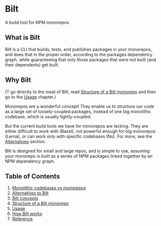 <!-- markdownlint-disable MD033 -->
# Bilt

A build tool for NPM monorepos

## What is Bilt

Bilt is a CLI that builds, tests, and publishes packages
in your monorepos, and does that in the proper order, according to the packages dependency graph,
while guaranteeing that only those packages that were not built (and their dependents) get built.

## Why Bilt

(T go directly to the meat of Bilt, read
[Structure of a Bilt monorepo](./docs/monorepo-structure.md) and then
go to the [Usage](./docs/usage.md) chapter.)

Monorepos are a wonderful concept! They enable us to structure our code as a large set of
loosely-coupled packages, instead of one big monolithic codebase, which is usually
tightly-coupled.

But the current build tools we have for monorepos are lacking. They are either difficult
to work with (Bazel), not powerful enough for big monorepos (Lerna), or can work only with
specific codebases (Nx). For more, see the [Alternatives](./docs/alternatives.md) section.

Bilt is designed for small and large repos, and is simple to use, assuming your
monorepo is built as a series of NPM packages linked together by an NPM dependency graph.

## Table of Contents

1. [Monolithic codebases vs monorepos](./docs/monolithic-vs-monorepos.md)
1. [Alternatives to Bilt](./docs/alternatives.md)
1. [Bilt concepts](./docs/concepts.md)
1. [Structure of a Bilt monorepo](./docs/monorepo-structure.md)
1. [Usage](./docs/usage.md)
1. [How Bilt works](./docs/how-bilt-works.md)
1. [Reference](./docs/reference.md)
